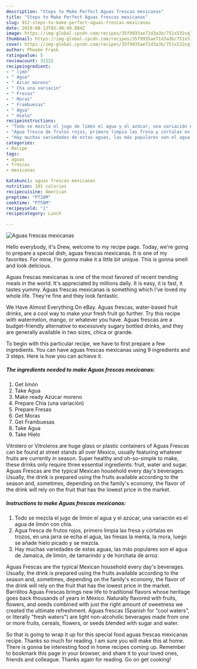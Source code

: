 ```yaml
---
description: "Steps to Make Perfect Aguas frescas mexicanas"
title: "Steps to Make Perfect Aguas frescas mexicanas"
slug: 912-steps-to-make-perfect-aguas-frescas-mexicanas
date: 2020-08-13T02:40:49.884Z
image: https://img-global.cpcdn.com/recipes/35f9935ae71d3a3b/751x532cq70/aguas-frescas-mexicanas-foto-principal.jpg
thumbnail: https://img-global.cpcdn.com/recipes/35f9935ae71d3a3b/751x532cq70/aguas-frescas-mexicanas-foto-principal.jpg
cover: https://img-global.cpcdn.com/recipes/35f9935ae71d3a3b/751x532cq70/aguas-frescas-mexicanas-foto-principal.jpg
author: Phoebe Frank
ratingvalue: 5
reviewcount: 31122
recipeingredient:
- " limn"
- " Agua"
- " Azcar moreno"
- " Cha una variacin"
- " Fresas"
- " Moras"
- " Frambuesas"
- " Agua"
- " Hielo"
recipeinstructions:
- "Todo se mezcla el jugo de limón el agua y el azúcar, una variación es el agua de limón con chía."
- "Agua fresca de frutos rojos, primero limpia las fresa y córtalas en trozos, en una jarra se echa el agua, las fresas la menta, la mora, luego se añade hielo picado y se mezcla."
- "Hay muchas variedades de estas aguas, las más populares son el agua de Jamaica, de limón, de tamarindo y de horchata de arroz."
categories:
- Recipe
tags:
- aguas
- frescas
- mexicanas

katakunci: aguas frescas mexicanas 
nutrition: 101 calories
recipecuisine: American
preptime: "PT28M"
cooktime: "PT58M"
recipeyield: "1"
recipecategory: Lunch

---
```



![Aguas frescas mexicanas](https://img-global.cpcdn.com/recipes/35f9935ae71d3a3b/751x532cq70/aguas-frescas-mexicanas-foto-principal.jpg)

Hello everybody, it's Drew, welcome to my recipe page. Today, we're going to prepare a special dish, aguas frescas mexicanas. It is one of my favorites. For mine, I'm gonna make it a little bit unique. This is gonna smell and look delicious.

Aguas frescas mexicanas is one of the most favored of recent trending meals in the world. It's appreciated by millions daily. It is easy, it is fast, it tastes yummy. Aguas frescas mexicanas is something which I've loved my whole life. They're fine and they look fantastic.

We Have Almost Everything On eBay. Aguas frescas, water-based fruit drinks, are a cool way to make your fresh fruit go further. Try this recipe with watermelon, mango, or whatever you have. Aguas frescas are a budget-friendly alternative to excessively sugary bottled drinks, and they are generally available in two sizes, chica or grande.


To begin with this particular recipe, we have to first prepare a few ingredients. You can have aguas frescas mexicanas using 9 ingredients and 3 steps. Here is how you can achieve it.

<!--inarticleads1-->

##### The ingredients needed to make Aguas frescas mexicanas:

1. Get  limón
1. Take  Agua
1. Make ready  Azúcar moreno
1. Prepare  Chía (una variación)
1. Prepare  Fresas
1. Get  Moras
1. Get  Frambuesas
1. Take  Agua
1. Take  Hielo


Vitrolero or Vitroleros are huge glass or plastic containers of Aguas Frescas can be found at street stands all over Mexico, usually featuring whatever fruits are currently in season. Super healthy and oh-so-simple to make, these drinks only require three essential ingredients: fruit, water and sugar. Aguas Frescas are the typical Mexican household every day&#39;s beverages. Usually, the drink is prepared using the fruits available according to the season and, sometimes, depending on the family&#39;s economy, the flavor of the drink will rely on the fruit that has the lowest price in the market. 

<!--inarticleads2-->

##### Instructions to make Aguas frescas mexicanas:

1. Todo se mezcla el jugo de limón el agua y el azúcar, una variación es el agua de limón con chía.
1. Agua fresca de frutos rojos, primero limpia las fresa y córtalas en trozos, en una jarra se echa el agua, las fresas la menta, la mora, luego se añade hielo picado y se mezcla.
1. Hay muchas variedades de estas aguas, las más populares son el agua de Jamaica, de limón, de tamarindo y de horchata de arroz.


Aguas Frescas are the typical Mexican household every day&#39;s beverages. Usually, the drink is prepared using the fruits available according to the season and, sometimes, depending on the family&#39;s economy, the flavor of the drink will rely on the fruit that has the lowest price in the market. Barrilitos Aguas Frescas brings new life to traditional flavors whose heritage goes back thousands of years in Mexico. Naturally flavored with fruits, flowers, and seeds combined with just the right amount of sweetness we created the ultimate refreshment. Aguas frescas (Spanish for &#34;cool waters&#34;, or literally &#34;fresh waters&#34;) are light non-alcoholic beverages made from one or more fruits, cereals, flowers, or seeds blended with sugar and water. 

So that is going to wrap it up for this special food aguas frescas mexicanas recipe. Thanks so much for reading. I am sure you will make this at home. There is gonna be interesting food in home recipes coming up. Remember to bookmark this page in your browser, and share it to your loved ones, friends and colleague. Thanks again for reading. Go on get cooking!
